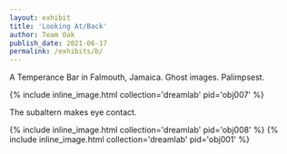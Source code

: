 ```yaml
---
layout: exhibit
title: 'Looking At/Back'
author: Team Oak
publish_date: 2021-06-17
permalink: /exhibits/b/
---
```

A Temperance Bar in Falmouth, Jamaica. Ghost images. Palimpsest.

{% include inline_image.html collection='dreamlab' pid='obj007' %}

The subaltern makes eye contact.

{% include inline_image.html collection='dreamlab' pid='obj008' %}
{% include inline_image.html collection='dreamlab' pid='obj001' %}
